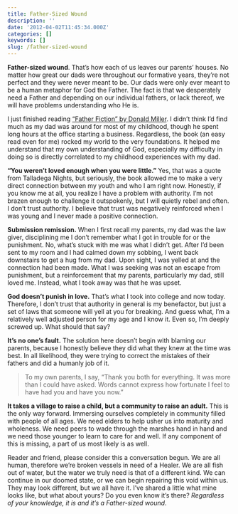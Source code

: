 ```yaml
---
title: Father-Sized Wound
description: ''
date: '2012-04-02T11:45:34.000Z'
categories: []
keywords: []
slug: /father-sized-wound
---
```


**Father-sized wound**. That’s how each of us leaves our parents’ houses. No matter how great our dads were throughout our formative years, they’re not perfect and they were never meant to be. Our dads were only ever meant to be a human metaphor for God the Father. The fact is that we desperately need a Father and depending on our individual fathers, or lack thereof, we will have problems understanding who He is.

I just finished reading [“Father Fiction” by Donald Miller](http://donmilleris.com/books/). I didn’t think I’d find much as my dad was around for most of my childhood, though he spent long hours at the office starting a business. Regardless, the book (an easy read even for me) rocked my world to the very foundations. It helped me understand that my own understanding of God, especially my difficulty in doing so is directly correlated to my childhood experiences with my dad.

**“You weren’t loved enough when you were little.”** Yes, that was a quote from Talladega Nights, but seriously, the book allowed me to make a very direct connection between my youth and who I am right now. Honestly, if you know me at all, you realize I have a problem with authority. I’m not brazen enough to challenge it outspokenly, but I will quietly rebel and often. I don’t trust authority. I believe that trust was negatively reinforced when I was young and I never made a positive connection.

**Submission remission.** When I first recall my parents, my dad was the law giver, disciplining me I don’t remember what I got in trouble for or the punishment. No, what’s stuck with me was what I didn’t get. After I’d been sent to my room and I had calmed down my sobbing, I went back downstairs to get a hug from my dad. Upon sight, I was yelled at and the connection had been made. What I was seeking was not an escape from punishment, but a reinforcement that my parents, particularly my dad, still loved me. Instead, what I took away was that he was upset.

**God doesn’t punish in love.** That’s what I took into college and now today. Therefore, I don’t trust that authority in general is my benefactor, but just a set of laws that someone will yell at you for breaking. And guess what, I’m a relatively well adjusted person for my age and I know it. Even so, I’m deeply screwed up. What should that say?

**It’s no one’s fault.** The solution here doesn’t begin with blaming our parents, because I honestly believe they did what they knew at the time was best. In all likelihood, they were trying to correct the mistakes of their fathers and did a humanly job of it.

> To my own parents, I say, “Thank you both for everything. It was more than I could have asked. Words cannot express how fortunate I feel to have had you and have you now.”

**It takes a village to raise a child, but a community to raise an adult.** This is the only way forward. Immersing ourselves completely in community filled with people of all ages. We need elders to help usher us into maturity and wholeness. We need peers to wade through the marshes hand in hand and we need those younger to learn to care for and well. If any component of this is missing, a part of us most likely is as well.

Reader and friend, please consider this a conversation begun. We are all human, therefore we’re broken vessels in need of a Healer. We are all fish out of water, but the water we truly need is that of a different kind. We can continue in our doomed state, or we can begin repairing this void within us. They may look different, but we all have it. I’ve shared a little what mine looks like, but what about yours? Do you even know it’s there? _Regardless of your knowledge, it is and it’s a Father-sized wound_.